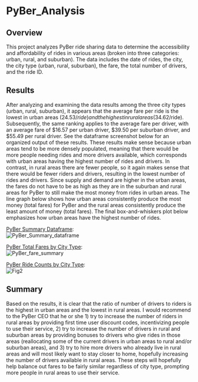 # PyBer_Analysis
## Overview  
This project analyzes PyBer ride sharing data to determine the accessibility and affordability of rides in various areas (broken into three categories: urban, rural, and suburban). The data includes the date of rides, the city, the city type (urban, rural, suburban), the fare, the total number of drivers, and the ride ID.

## Results
After analyzing and examining the data results among the three city types (urban, rural, suburban), it appears that the average fare per ride is the lowest in urban areas ($24.53/ride) and the highest in rural areas ($34.62/ride). Subsequently, the same ranking applies to the average fare per driver, with an average fare of $16.57 per urban driver, $39.50 per suburban driver, and $55.49 per rural driver. See the dataframe screenshot below for an organized output of these results. These results make sense because urban areas tend to be more densely populated, meaning that there would be more people needing rides and more drivers available, which corresponds with urban areas having the highest number of rides and drivers. In contrast, in rural areas there are fewer people, so it again makes sense that there would be fewer riders and drivers, resulting in the lowest number of rides and drivers. Since supply and demand are higher in the urban areas, the fares do not have to be as high as they are in the suburban and rural areas for PyBer to still make the most money from rides in urban areas. The line graph below shows how urban areas consistently produce the most money (total fares) for PyBer and the rural areas consistently produce the least amount of money (total fares). The final box-and-whiskers plot below emphasizes how urban areas have the highest number of rides.

[PyBer Summary Dataframe](analysis/PyBer_Summary_dataframe.PNG):  
![PyBer_Summary_dataframe](https://user-images.githubusercontent.com/86338416/126919200-6152af12-341d-4fff-8569-f3596dd77fe6.PNG)  

[PyBer Total Fares by City Type](analysis/PyBer_fare_summary.png):  
![PyBer_fare_summary](https://user-images.githubusercontent.com/86338416/126919215-92aafd65-a91e-414a-beda-246c71787a1c.png)  

[PyBer Ride Counts by City Type](analysis/Fig2.png):  
![Fig2](https://user-images.githubusercontent.com/86338416/126919315-5e6dd4f1-0821-4ed7-a106-8254ba7236c2.png)  

## Summary  
Based on the results, it is clear that the ratio of number of drivers to riders is the highest in urban areas and the lowest in rural areas. I would recommend to the PyBer CEO that he or she 1) try to increase the number of riders in rural areas by providing first time user discount codes, incentivizing people to use their service, 2) try to increase the number of drivers in rural and suburban areas by providing bonuses to drivers who give rides in those areas (reallocating some of the current drivers in urban areas to rural and/or suburban areas), and 3) try to hire more drivers who already live in rural areas and will most likely want to stay closer to home, hopefully increasing the number of drivers available in rural areas. These steps will hopefully help balance out fares to be fairly similar regardless of city type, prompting more people in rural areas to use their service.






